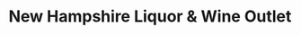 ---
title: "New Hampshire Liquor & Wine Outlet"
url: /jaffrey/new-hampshire-liquor-and-wine-outlet/
shop: alcohol
---
